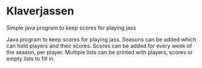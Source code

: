 # Klaverjassen
Simple java program to keep scores for playing jass

Java program to keep scores for playing jass. Seasons can be added which can hold players and their scores. Scores can be added for every week of the season, per player. Multiple lists can be printed with players, scores or empty lists to fill in. 

